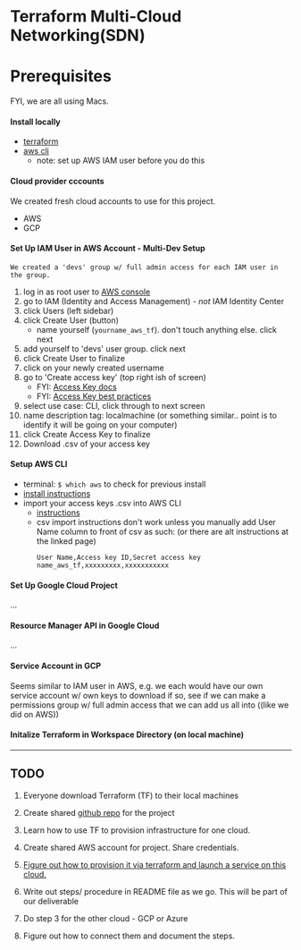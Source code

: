 # Terraform Multi-Cloud Networking(SDN)


# Prerequisites

FYI, we are all using Macs.

#### Install locally
* [terraform](https://developer.hashicorp.com/terraform/tutorials/aws-get-started/install-cli)
* [aws cli](https://docs.aws.amazon.com/cli/latest/userguide/getting-started-install.html)
    * note: set up AWS IAM user before you do this

#### Cloud provider cccounts
We created fresh cloud accounts to use for this project.
* AWS
* GCP


#### Set Up IAM User in AWS Account - Multi-Dev Setup
``````
We created a 'devs' group w/ full admin access for each IAM user in the group.
``````
1. log in as root user to [AWS console](https://aws.amazon.com/console/)
2. go to IAM (Identity and Access Management)   - *not* IAM Identity Center
3. click Users  (left sidebar)
4. click Create User  (button)
    * name yourself (`yourname_aws_tf`). don't touch anything else. click next
5. add yourself to 'devs' user group. click next
6. click Create User to finalize
7. click on your newly created username
8. go to 'Create access key'  (top right ish of screen)
    * FYI: [Access Key docs](https://docs.aws.amazon.com/IAM/latest/UserGuide/id_credentials_access-keys.html)
    * FYI: [Access Key best practices](https://docs.aws.amazon.com/IAM/latest/UserGuide/id_credentials_access-keys.html#securing_access-keys)
9. select use case: CLI, click through to next screen
10. name description tag: localmachine  (or something similar.. point is to identify it will be going on your computer)
11. click Create Access Key to finalize
12. Download .csv of your access key

#### Setup AWS CLI
* terminal:  `$ which aws` to check for previous install
* [install instructions](https://docs.aws.amazon.com/cli/latest/userguide/getting-started-install.html)
* import your access keys .csv into AWS CLI
    * [instructions](https://docs.aws.amazon.com/cli/latest/userguide/cli-authentication-user.html#cli-authentication-user-configure-csv)
     * csv import instructions don't work unless you manually add User Name column to front of csv as such: (or there are alt instructions at the linked page)
        ```
        User Name,Access key ID,Secret access key
        name_aws_tf,xxxxxxxxx,xxxxxxxxxxx
        ```



#### Set Up Google Cloud Project
...

#### Resource Manager API in Google Cloud
...

#### Service Account in GCP
Seems similar to IAM user in AWS, e.g. we each would have our own service account w/ own keys to download
if so, see if we can make a permissions group w/ full admin access  that we can add us all into ((like we did on AWS))

#### Initalize Terraform in Workspace Directory (on local machine)


--------------------------
## TODO

1. Everyone download Terraform (TF) to their local machines

3. Create shared [github repo](https://github.com/joshua-Evans-1/terraform-multi-cloud) for the project

1. Learn how to use TF to provision infrastructure for one cloud.

3. Create shared AWS account for project. Share credentials.

3. [Figure out how to provision it via terraform and launch a service on this cloud.](https://developer.hashicorp.com/terraform/intro) 

4. Write out steps/ procedure in README file as we go. This will be part of our deliverable

6. Do step 3 for the other cloud - GCP or Azure

8. Figure out how to connect them and document the steps.
